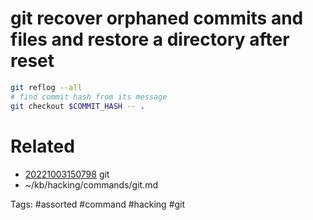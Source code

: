 # git recover orphaned commits and files and restore a directory after reset
```bash
git reflog --all
# find commit hash from its message
git checkout $COMMIT_HASH -- .
```

# Related
- [20221003150798](/zet/20221003150798/README.md) git
- ~/kb/hacking/commands/git.md

Tags:
    #assorted #command #hacking #git
